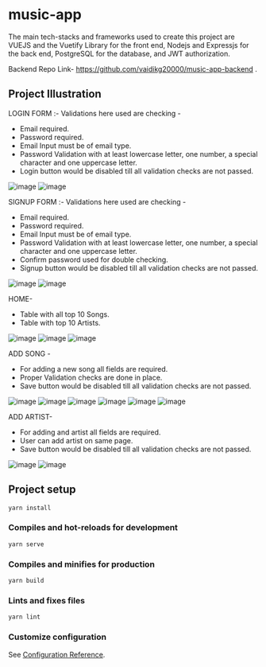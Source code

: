 # music-app
The main tech-stacks and frameworks used to create this project are VUEJS and the Vuetify Library for the front end, Nodejs and Expressjs for the back end, PostgreSQL for the database, and JWT authorization.

Backend Repo Link- https://github.com/vaidikg20000/music-app-backend .

## Project Illustration


LOGIN FORM :-
Validations here used are checking - 
- Email required.
- Password required.
- Email Input must be of email type.
- Password Validation with at least lowercase letter, one number, a special character and one uppercase letter.
- Login button would be disabled till all validation checks are not passed.

![image](https://user-images.githubusercontent.com/55653329/176028305-b7ed923a-f819-46cc-91ea-8e0e15728e02.png)
![image](https://user-images.githubusercontent.com/55653329/176030313-98c8580a-024a-4eab-abc4-2ff32d6895ae.png)

SIGNUP FORM :-
Validations here used are checking - 
- Email required.
- Password required.
- Email Input must be of email type.
- Password Validation with at least lowercase letter, one number, a special character and one uppercase letter.
- Confirm password used for double checking.
- Signup button would be disabled till all validation checks are not passed.

![image](https://user-images.githubusercontent.com/55653329/176030592-a12e69ca-16fa-4a62-93ba-1cc94af8e055.png)
![image](https://user-images.githubusercontent.com/55653329/176030654-e41fd152-ea31-4090-bcc2-af302f0a2ff1.png)

HOME-
- Table with all top 10 Songs.
- Table with top 10 Artists.

![image](https://user-images.githubusercontent.com/55653329/176033052-40bf6b11-71a5-43ba-b3ce-adc491e9b178.png)
![image](https://user-images.githubusercontent.com/55653329/176035412-dbfd0de7-cb44-42e3-9936-24363ca39a79.png)
![image](https://user-images.githubusercontent.com/55653329/176035378-a4b2427b-73d9-4496-bd51-344dd2aeef6c.png)


ADD SONG -
- For adding a new song all fields are required.
- Proper Validation checks are done in place.
- Save button would be disabled till all validation checks are not passed.

![image](https://user-images.githubusercontent.com/55653329/176033910-3dff41c4-86fa-4cb3-960f-b2a7e52b6fb9.png)
![image](https://user-images.githubusercontent.com/55653329/176034493-f6eb16d3-5beb-44bd-82a6-e1e16aad164c.png)
![image](https://user-images.githubusercontent.com/55653329/176034570-0e227710-ac3b-4e9d-a72b-825adc8b2b88.png)
![image](https://user-images.githubusercontent.com/55653329/176034798-652794d5-56f7-4a8e-a4af-d8342246b3a4.png)
![image](https://user-images.githubusercontent.com/55653329/176035589-6d42d01b-6e63-4f87-a222-ce8ca0cf1341.png)
![image](https://user-images.githubusercontent.com/55653329/176034365-a4c609a7-9fcb-4799-8900-0949262b218f.png)

ADD ARTIST-
- For adding and artist all fields are required.
- User can add artist on same page.
- Save button would be disabled till all validation checks are not passed.

![image](https://user-images.githubusercontent.com/55653329/176035053-695bf03e-e9a5-4dfd-9857-ed1f0afd27e6.png)
![image](https://user-images.githubusercontent.com/55653329/176035093-21091e95-f020-4eab-ac0a-4174767a9372.png)

## Project setup
```
yarn install
```

### Compiles and hot-reloads for development
```
yarn serve
```

### Compiles and minifies for production
```
yarn build
```

### Lints and fixes files
```
yarn lint
```

### Customize configuration
See [Configuration Reference](https://cli.vuejs.org/config/).
